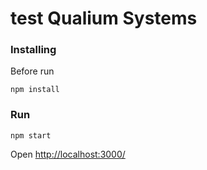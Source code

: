 # test Qualium Systems

### Installing

Before run

```
npm install
```

### Run

```
npm start
```

Open [http://localhost:3000/](http://localhost:3000/)
